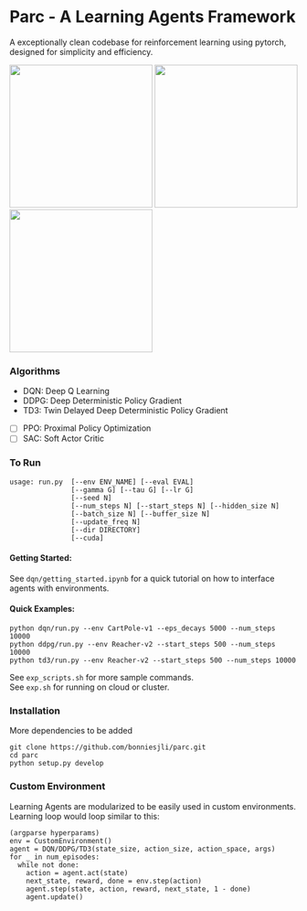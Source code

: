 # Parc - A Learning Agents Framework

A exceptionally clean codebase for reinforcement learning using pytorch, designed for simplicity and efficiency.
<p float="left">
  <img src="/img/ant.gif" width="250" />
  <img src="/img/pushblock.gif" width="250" />
  <img src="/img/dqn.gif" width="250" />
</p>

### Algorithms
* DQN: Deep Q Learning
* DDPG: Deep Deterministic Policy Gradient
* TD3: Twin Delayed Deep Deterministic Policy Gradient
* [ ] PPO: Proximal Policy Optimization
* [ ] SAC: Soft Actor Critic

### To Run
```
usage: run.py  [--env ENV_NAME] [--eval EVAL]
               [--gamma G] [--tau G] [--lr G]
               [--seed N]
               [--num_steps N] [--start_steps N] [--hidden_size N]
               [--batch_size N] [--buffer_size N]
               [--update_freq N]
               [--dir DIRECTORY]
               [--cuda]
```
#### Getting Started:
See `dqn/getting_started.ipynb` for a quick tutorial on how to interface agents with environments.
#### Quick Examples:
```
python dqn/run.py --env CartPole-v1 --eps_decays 5000 --num_steps 10000
python ddpg/run.py --env Reacher-v2 --start_steps 500 --num_steps 10000
python td3/run.py --env Reacher-v2 --start_steps 500 --num_steps 10000
```
See `exp_scripts.sh` for more sample commands. <br>
See `exp.sh` for running on cloud or cluster.

### Installation

More dependencies to be added

```
git clone https://github.com/bonniesjli/parc.git
cd parc
python setup.py develop
```

### Custom Environment

Learning Agents are modularized to be easily used in custom environments. <br>
Learning loop would loop similar to this:
```
(argparse hyperparams)
env = CustomEnvironment()
agent = DQN/DDPG/TD3(state_size, action_size, action_space, args)
for _ in num_episodes:
  while not done:
    action = agent.act(state)
    next_state, reward, done = env.step(action)
    agent.step(state, action, reward, next_state, 1 - done)
    agent.update()
```
